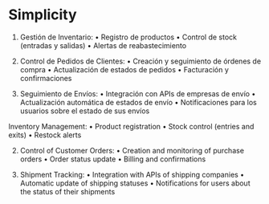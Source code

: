# Simplicity

1.	Gestión de Inventario:
	•	Registro de productos
	•	Control de stock (entradas y salidas)
	•	Alertas de reabastecimiento

2.	Control de Pedidos de Clientes:
	•	Creación y seguimiento de órdenes de compra
	•	Actualización de estados de pedidos
	•	Facturación y confirmaciones

3.	Seguimiento de Envíos:
	•	Integración con APIs de empresas de envío
	•	Actualización automática de estados de envío
	•	Notificaciones para los usuarios sobre el estado de sus envíos

Inventory Management:
	• Product registration
	• Stock control (entries and exits)
	• Restock alerts

2. Control of Customer Orders:
	• Creation and monitoring of purchase orders
	• Order status update
	• Billing and confirmations

3. Shipment Tracking:
	• Integration with APIs of shipping companies
	• Automatic update of shipping statuses
	• Notifications for users about the status of their shipments
